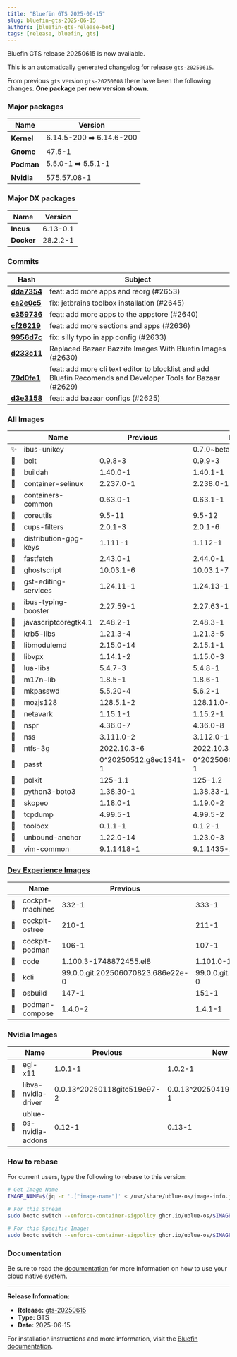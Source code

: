 ```yaml
---
title: "Bluefin GTS 2025-06-15"
slug: bluefin-gts-2025-06-15
authors: [bluefin-gts-release-bot]
tags: [release, bluefin, gts]
---
```


Bluefin GTS release 20250615 is now available.


This is an automatically generated changelog for release `gts-20250615`.

From previous `gts` version `gts-20250608` there have been the following changes. **One package per new version shown.**

### Major packages

| Name       | Version                  |
| ---------- | ------------------------ |
| **Kernel** | 6.14.5-200 ➡️ 6.14.6-200 |
| **Gnome**  | 47.5-1                   |
| **Podman** | 5.5.0-1 ➡️ 5.5.1-1       |
| **Nvidia** | 575.57.08-1              |

### Major DX packages

| Name       | Version  |
| ---------- | -------- |
| **Incus**  | 6.13-0.1 |
| **Docker** | 28.2.2-1 |

### Commits

| Hash                                                                                               | Subject                                                                                                      |
| -------------------------------------------------------------------------------------------------- | ------------------------------------------------------------------------------------------------------------ |
| **[dda7354](https://github.com/ublue-os/bluefin/commit/dda73543dc5a53d94c4a15813e4aa5d306e235a9)** | feat: add more apps and reorg (#2653)                                                                        |
| **[ca2e0c5](https://github.com/ublue-os/bluefin/commit/ca2e0c5c1aa45d6ac85cef8ae894960b30f341ea)** | fix: jetbrains toolbox installation (#2645)                                                                  |
| **[c359736](https://github.com/ublue-os/bluefin/commit/c3597366a324d132f15b3c900f493177c2325cd6)** | feat: add more apps to the appstore (#2640)                                                                  |
| **[cf26219](https://github.com/ublue-os/bluefin/commit/cf26219dbe951fe93e6c58c7f7f7990d7c23efc4)** | feat: add more sections and apps (#2636)                                                                     |
| **[9956d7c](https://github.com/ublue-os/bluefin/commit/9956d7c3afc248434cfa80661320a6c5caf026e3)** | fix: silly typo in app config (#2633)                                                                        |
| **[d233c11](https://github.com/ublue-os/bluefin/commit/d233c1104384efa9039a7fe4b361ccf990e819fb)** | Replaced Bazaar Bazzite Images With Bluefin Images (#2630)                                                   |
| **[79d0fe1](https://github.com/ublue-os/bluefin/commit/79d0fe1ec53788562c769da653dc92063f990901)** | feat: add more cli text editor to blocklist and add Bluefin Recomends and Developer Tools for Bazaar (#2629) |
| **[d3e3158](https://github.com/ublue-os/bluefin/commit/d3e3158dcfcbb33388df91b4a71662de39dd43a8)** | feat: add bazaar configs (#2625)                                                                             |

### All Images

|     | Name                  | Previous              | New                   |
| --- | --------------------- | --------------------- | --------------------- |
| ✨  | ibus-unikey           |                       | 0.7.0~beta1-1         |
| 🔄  | bolt                  | 0.9.8-3               | 0.9.9-3               |
| 🔄  | buildah               | 1.40.0-1              | 1.40.1-1              |
| 🔄  | container-selinux     | 2.237.0-1             | 2.238.0-1             |
| 🔄  | containers-common     | 0.63.0-1              | 0.63.1-1              |
| 🔄  | coreutils             | 9.5-11                | 9.5-12                |
| 🔄  | cups-filters          | 2.0.1-3               | 2.0.1-6               |
| 🔄  | distribution-gpg-keys | 1.111-1               | 1.112-1               |
| 🔄  | fastfetch             | 2.43.0-1              | 2.44.0-1              |
| 🔄  | ghostscript           | 10.03.1-6             | 10.03.1-7             |
| 🔄  | gst-editing-services  | 1.24.11-1             | 1.24.13-1             |
| 🔄  | ibus-typing-booster   | 2.27.59-1             | 2.27.63-1             |
| 🔄  | javascriptcoregtk4.1  | 2.48.2-1              | 2.48.3-1              |
| 🔄  | krb5-libs             | 1.21.3-4              | 1.21.3-5              |
| 🔄  | libmodulemd           | 2.15.0-14             | 2.15.1-1              |
| 🔄  | libvpx                | 1.14.1-2              | 1.15.0-3              |
| 🔄  | lua-libs              | 5.4.7-3               | 5.4.8-1               |
| 🔄  | m17n-lib              | 1.8.5-1               | 1.8.6-1               |
| 🔄  | mkpasswd              | 5.5.20-4              | 5.6.2-1               |
| 🔄  | mozjs128              | 128.5.1-2             | 128.11.0-1            |
| 🔄  | netavark              | 1.15.1-1              | 1.15.2-1              |
| 🔄  | nspr                  | 4.36.0-7              | 4.36.0-8              |
| 🔄  | nss                   | 3.111.0-2             | 3.112.0-1             |
| 🔄  | ntfs-3g               | 2022.10.3-6           | 2022.10.3-9           |
| 🔄  | passt                 | 0^20250512.g8ec1341-1 | 0^20250606.g754c6d7-1 |
| 🔄  | polkit                | 125-1.1               | 125-1.2               |
| 🔄  | python3-boto3         | 1.38.30-1             | 1.38.33-1             |
| 🔄  | skopeo                | 1.18.0-1              | 1.19.0-2              |
| 🔄  | tcpdump               | 4.99.5-1              | 4.99.5-2              |
| 🔄  | toolbox               | 0.1.1-1               | 0.1.2-1               |
| 🔄  | unbound-anchor        | 1.22.0-14             | 1.23.0-3              |
| 🔄  | vim-common            | 9.1.1418-1            | 9.1.1435-1            |

### [Dev Experience Images](https://docs.projectbluefin.io/bluefin-dx)

|     | Name             | Previous                          | New                               |
| --- | ---------------- | --------------------------------- | --------------------------------- |
| 🔄  | cockpit-machines | 332-1                             | 333-1                             |
| 🔄  | cockpit-ostree   | 210-1                             | 211-1                             |
| 🔄  | cockpit-podman   | 106-1                             | 107-1                             |
| 🔄  | code             | 1.100.3-1748872455.el8            | 1.101.0-1749655297.el8            |
| 🔄  | kcli             | 99.0.0.git.202506070823.686e22e-0 | 99.0.0.git.202506141508.8433b67-0 |
| 🔄  | osbuild          | 147-1                             | 151-1                             |
| 🔄  | podman-compose   | 1.4.0-2                           | 1.4.1-1                           |

### Nvidia Images

|     | Name                   | Previous                    | New                         |
| --- | ---------------------- | --------------------------- | --------------------------- |
| 🔄  | egl-x11                | 1.0.1-1                     | 1.0.2-1                     |
| 🔄  | libva-nvidia-driver    | 0.0.13^20250118gitc519e97-2 | 0.0.13^20250419gitc2860cc-1 |
| 🔄  | ublue-os-nvidia-addons | 0.12-1                      | 0.13-1                      |

### How to rebase

For current users, type the following to rebase to this version:

```bash
# Get Image Name
IMAGE_NAME=$(jq -r '.["image-name"]' < /usr/share/ublue-os/image-info.json)

# For this Stream
sudo bootc switch --enforce-container-sigpolicy ghcr.io/ublue-os/$IMAGE_NAME:gts

# For this Specific Image:
sudo bootc switch --enforce-container-sigpolicy ghcr.io/ublue-os/$IMAGE_NAME:gts-20250615
```

### Documentation

Be sure to read the [documentation](https://docs.projectbluefin.io/) for more information
on how to use your cloud native system.

---

**Release Information:**

- **Release:** [gts-20250615](https://github.com/ublue-os/bluefin/releases/tag/gts-20250615)
- **Type:** GTS
- **Date:** 2025-06-15

For installation instructions and more information, visit the [Bluefin documentation](https://docs.projectbluefin.io/).
